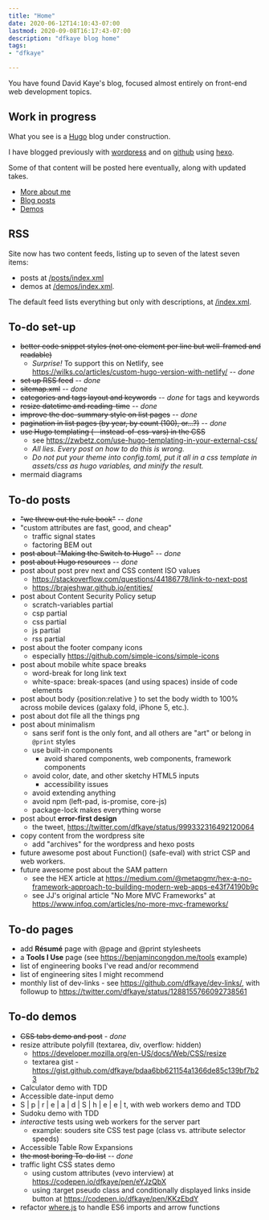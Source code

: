 ```yaml
---
title: "Home"
date: 2020-06-12T14:10:43-07:00
lastmod: 2020-09-08T16:17:43-07:00
description: "dfkaye blog home"
tags:
- "dfkaye"

---
```


<!--
This is my Home page.

At content/_index.md, using layouts/index.html.
-->

You have found David Kaye's blog, focused almost entirely on front-end web development topics.

## Work in progress

What you see is a [Hugo](https://gohugo.io) blog under construction.

I have blogged previously with [wordpress](https://dfkaye.wordpress.com/) and on [github](http://dfkaye.github.io/) using [hexo](https://github.com/hexojs/hexo).

Some of that content will be posted here eventually, along with updated takes.

+ [More about me](/about/)
+ [Blog posts](/posts/)
+ [Demos](/demos/)


## RSS

Site now has two content feeds, listing up to seven of the latest seven items:

- posts at [/posts/index.xml](/posts/index.xml)
- demos at [/demos/index.xml](/demos/index.xml).

The default feed lists everything but only with descriptions, at [/index.xml](/index.xml).

## To-do set-up

+ ~~better code snippet styles (not one element per line but well-framed and readable)~~
  - *Surprise!* To support this on Netlify, see https://wilks.co/articles/custom-hugo-version-with-netlify/ -- *done*
+ ~~set up RSS feed~~ -- *done*
+ ~~sitemap.xml~~ -- *done*
+ ~~categories and tags layout and keywords~~ -- *done* for tags and keywords
+ ~~resize datetime and reading-time~~ -- *done*
+ ~~improve the doc-summary style on list pages~~ -- *done*
+ ~~pagination in list pages (by year, by count (100), or...?)~~ -- *done*
+ ~~use Hugo templating (--instead-of-css-vars) in the CSS~~
  - see https://zwbetz.com/use-hugo-templating-in-your-external-css/
  - *All lies. Every post on how to do this is wrong.*
  - *Do not put your theme into config.toml, put it all in a css template in assets/css as hugo variables, and minify the result.*
+ mermaid diagrams

## To-do posts

+ ~~"we threw out the rule book"~~ -- *done*
+ "custom attributes are fast, good, and cheap"
  - traffic signal states
  - factoring BEM out
+ ~~post about "Making the Switch to Hugo"~~ -- *done*
+ ~~post about Hugo resources~~ -- *done*
+ post about post prev next and CSS content ISO values
  - https://stackoverflow.com/questions/44186778/link-to-next-post
  - https://brajeshwar.github.io/entities/
+ post about Content Security Policy setup
  - scratch-variables partial
  - csp partial
  - css partial
  - js partial
  - rss partial
+ post about the footer company icons
  - especially https://github.com/simple-icons/simple-icons
+ post about mobile white space breaks
  - word-break for long link text
  - white-space: break-spaces (and using spaces) inside of code elements
+ post about body {position:relative } to set the body width to 100% across mobile devices (galaxy fold, iPhone 5, etc.).
+ post about dot file all the things png
+ post about minimalism
  - sans serif font is the only font, and all others are "art" or belong in `@print` styles
  - use built-in components
    - avoid shared components, web components, framework components
  - avoid color, date, and other sketchy HTML5 inputs
    - accessibility issues
  - avoid extending anything
  - avoid npm (left-pad, is-promise, core-js)
  - package-lock makes everything worse
+ post about **error-first design**
  - the tweet, https://twitter.com/dfkaye/status/999332316492120064
+ copy content from the wordpress site
  - add "archives" for the wordpress and hexo posts
+ future awesome post about Function() (safe-eval) with strict CSP and web workers.
+ future awesome post about the SAM pattern
  - see the HEX article at https://medium.com/@metapgmr/hex-a-no-framework-approach-to-building-modern-web-apps-e43f74190b9c
  - see JJ's original article "No More MVC Frameworks" at https://www.infoq.com/articles/no-more-mvc-frameworks/

## To-do pages

+ add **R&eacute;sum&eacute;** page with @page and @print stylesheets
+ a **Tools I Use** page (see https://benjamincongdon.me/tools example)
+ list of engineering books I've read and/or recommend
+ list of engineering sites I might recommend
+ monthly list of dev-links - see https://github.com/dfkaye/dev-links/, with followup to https://twitter.com/dfkaye/status/1288155766092738561

## To-do demos

+ ~~CSS tabs demo and post~~ - *done*
+ resize attribute polyfill (textarea, div, overflow: hidden)
  - https://developer.mozilla.org/en-US/docs/Web/CSS/resize
  - textarea gist - https://gist.github.com/dfkaye/bdaa6bb621154a1366de85c139bf7b23
+ Calculator demo with TDD
+ Accessible date-input demo
+ S | p | r | e | a | d | S | h | e | e | t, with web workers demo and TDD
+ Sudoku demo with TDD
+ *interactive* tests using web workers for the server part
  - example: souders site CSS test page (class vs. attribute selector speeds)
+ Accessible Table Row Expansions
+ ~~the most boring To-do list~~ -- *done*
+ traffic light CSS states demo
  + using custom attributes (vevo interview) at https://codepen.io/dfkaye/pen/eYJzQbX
  + using :target pseudo class and conditionally displayed links inside button at https://codepen.io/dfkaye/pen/KKzEbdY
+ refactor [where.js](https://github.com/dfkaye/where.js) to handle ES6 imports and arrow functions
